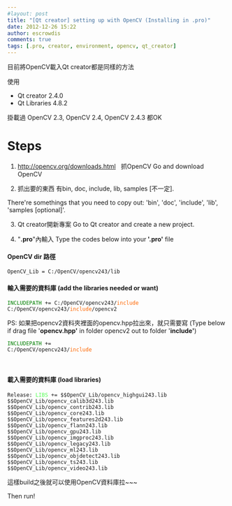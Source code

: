 ```yaml
---
#layout: post
title: "[Qt creator] setting up with OpenCV (Installing in .pro)"
date: 2012-12-26 15:22
author: escrowdis
comments: true
tags: [.pro, creator, environment, opencv, qt_creator]
---
```

目前將OpenCV載入Qt creator都是同樣的方法

使用
- Qt creator 2.4.0
- Qt Libraries 4.8.2

掛載過 OpenCV 2.3, OpenCV 2.4, OpenCV 2.4.3 都OK

# Steps
1. <a href="http://opencv.org/downloads.html">http://opencv.org/downloads.html</a>   抓OpenCV
Go and download OpenCV

2. 抓出要的東西 有bin, doc, include, lib, samples [不一定].

There're somethings that you need to copy out: 'bin', 'doc', 'include', 'lib', 'samples [optional]'.

3. Qt creator開新專案
Go to Qt creator and create a new project.

4. "<b>.pro</b>"內輸入
Type the codes below into your<strong> '.pro'</strong> file
<h4></h4>
<h4>OpenCV dir 路徑</h4>
<code>OpenCV_Lib = C:/OpenCV/opencv243/lib</code>
<h4></h4>
<h4>輸入需要的資料庫 (add the libraries needed or want)</h4>
<code><span style="color: #008000;">INCLUDEPATH </span>+= C:/OpenCV/opencv243/<span style="color: #ff6600;">include</span>
C:/OpenCV/opencv243/<span style="color: #ff6600;">include</span>/opencv2</code>

PS: 如果把opencv2資料夾裡面的opencv.hpp拉出來，就只需要寫 (Type below if drag file '<strong>opencv.hpp'</strong> in folder opencv2 out to folder '<strong>include'</strong>)

<code><span style="color: #008000;">INCLUDEPATH </span>+= C:/OpenCV/opencv243/<span style="color: #ff6600;">include</span></code>

&nbsp;
<h4>載入需要的資料庫 (load libraries)</h4>
<code>Release: <span style="color: #55ff55;">LIBS</span> += $$OpenCV_Lib/opencv_highgui243.lib
$$OpenCV_Lib/opencv_calib3d243.lib
$$OpenCV_Lib/opencv_contrib243.lib
$$OpenCV_Lib/opencv_core243.lib
$$OpenCV_Lib/opencv_features2d243.lib
$$OpenCV_Lib/opencv_flann243.lib
$$OpenCV_Lib/opencv_gpu243.lib
$$OpenCV_Lib/opencv_imgproc243.lib
$$OpenCV_Lib/opencv_legacy243.lib
$$OpenCV_Lib/opencv_ml243.lib
$$OpenCV_Lib/opencv_objdetect243.lib
$$OpenCV_Lib/opencv_ts243.lib
$$OpenCV_Lib/opencv_video243.lib</code>

這樣build之後就可以使用OpenCV資料庫拉~~~

Then run!

